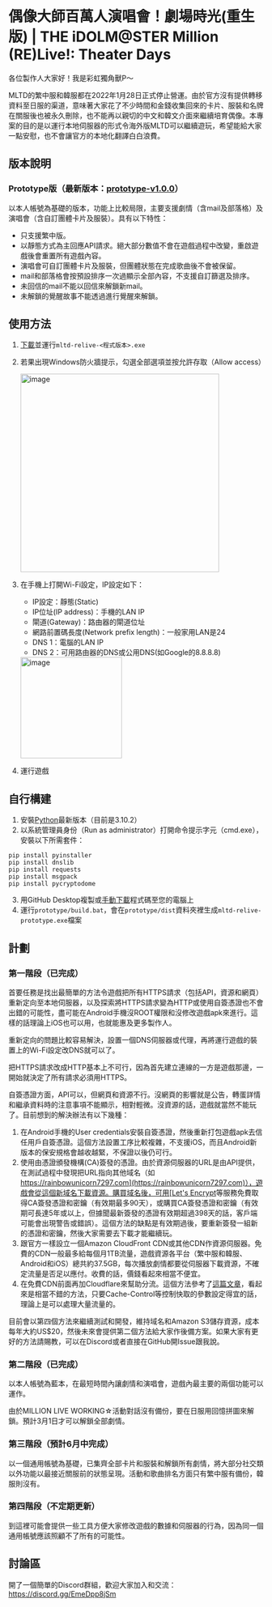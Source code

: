 # 偶像大師百萬人演唱會！劇場時光(重生版) | THE iDOLM@STER Million (RE)Live!: Theater Days

各位製作人大家好！我是彩虹獨角獸P～

MLTD的繁中服和韓服都在2022年1月28日正式停止營運。由於官方沒有提供轉移資料至日服的渠道，意味著大家花了不少時間和金錢收集回來的卡片、服裝和名牌在關服後也被永久刪除，也不能再以親切的中文和韓文介面來繼續培育偶像。本專案的目的是以運行本地伺服器的形式令海外版MLTD可以繼續遊玩，希望能給大家一點安慰，也不會讓官方的本地化翻譯白白浪費。

## 版本說明
### Prototype版（最新版本：[prototype-v1.0.0](https://github.com/RainbowUnicorn7297/mltd-relive/releases/tag/prototype-v1.0.0)）
以本人帳號為基礎的版本，功能上比較局限，主要支援劇情（含mail及部落格）及演唱會（含自訂團體卡片及服裝）。具有以下特性：
- 只支援繁中版。
- 以靜態方式為主回應API請求。絕大部分數值不會在遊戲過程中改變，重啟遊戲後會重置所有遊戲內容。
- 演唱會可自訂團體卡片及服裝，但團體狀態在完成歌曲後不會被保留。
- mail和部落格會按預設排序一次過顯示全部內容，不支援自訂篩選及排序。
- 未回信的mail不能以回信來解鎖新mail。
- 未解鎖的覺醒故事不能透過進行覺醒來解鎖。

## 使用方法
1. [下載](https://github.com/RainbowUnicorn7297/mltd-relive/releases)並運行`mltd-relive-<程式版本>.exe`
2. 若果出現Windows防火牆提示，勾選全部選項並按允許存取（Allow access）

   <img width="392" alt="image" src="https://user-images.githubusercontent.com/67099591/152468770-f79c53e9-31a3-4a61-89c2-0fbbb4feced6.png">

3. 在手機上打開Wi-Fi設定，IP設定如下：

   - IP設定：靜態(Static)
   - IP位址(IP address)：手機的LAN IP
   - 閘道(Gateway)：路由器的閘道位址
   - 網路前置碼長度(Network prefix length)：一般家用LAN是24
   - DNS 1：電腦的LAN IP
   - DNS 2：可用路由器的DNS或公用DNS(如Google的8.8.8.8)

   <img width="200" alt="image" src="https://user-images.githubusercontent.com/67099591/152469590-782286c0-2a97-4326-8531-336524fa945c.png">

4. 運行遊戲

## 自行構建
1. 安裝[Python](https://www.python.org/downloads/)最新版本（目前是3.10.2）
2. 以系統管理員身份（Run as administrator）打開命令提示字元（cmd.exe），安裝以下所需套件：
```
pip install pyinstaller
pip install dnslib
pip install requests
pip install msgpack
pip install pycryptodome
```
3. 用GitHub Desktop複製或[手動下載](https://github.com/RainbowUnicorn7297/mltd-relive/archive/refs/heads/main.zip)程式碼至您的電腦上
4. 運行`prototype/build.bat`，會在`prototype/dist`資料夾裡生成`mltd-relive-prototype.exe`檔案

## 計劃

### 第一階段（已完成）
首要任務是找出最簡單的方法令遊戲把所有HTTPS請求（包括API，資源和網頁）重新定向至本地伺服器，以及探索將HTTPS請求變為HTTP或使用自簽憑證也不會出錯的可能性，盡可能在Android手機沒ROOT權限和沒修改遊戲apk來進行。這樣的話理論上iOS也可以用，也就能惠及更多製作人。

重新定向的問題比較容易解決，設置一個DNS伺服器或代理，再將運行遊戲的裝置上的Wi-Fi設定改DNS就可以了。

把HTTPS請求改成HTTP基本上不可行，因為首先建立連線的一方是遊戲那邊，一開始就決定了所有請求必須用HTTPS。

自簽憑證方面，API可以，但網頁和資源不行。沒網頁的影響就是公告，轉蛋詳情和繼承資料時的注意事項不能顯示，相對輕微。沒資源的話，遊戲就當然不能玩了。目前想到的解決辦法有以下幾種：
1. 在Android手機的User credentials安裝自簽憑證，然後重新打包遊戲apk去信任用戶自簽憑證。這個方法設置工序比較複雜，不支援iOS，而且Android新版本的保安規格會越收越緊，不保證以後仍可行。
2. 使用由憑證頒發機構(CA)簽發的憑證。由於資源伺服器的URL是由API提供，在測試過程中發現把URL指向其他域名（如[https://rainbowunicorn7297.com](https://rainbowunicorn7297.com)），遊戲會從這個新域名下載資源。購買域名後，可用[Let's Encrypt](https://letsencrypt.org)等服務免費取得CA簽發憑證和密鑰（有效期最多90天），或購買CA簽發憑證和密鑰（有效期可長達5年或以上，但據聞最新簽發的憑證有效期超過398天的話，客戶端可能會出現警告或錯誤）。這個方法的缺點是有效期過後，要重新簽發一組新的憑證和密鑰，然後大家需要去下載才能繼續玩。
3. 跟官方一樣設立一個Amazon CloudFront CDN或其他CDN作資源伺服器。免費的CDN一般最多給每個月1TB流量，遊戲資源各平台（繁中服和韓服、Android和iOS）總共約37.5GB，每次播放劇情都要從伺服器下載資源，不確定流量是否足以應付。收費的話，價錢看起來相當不便宜。
4. 在免費CDN前面再加Cloudflare來幫助分流。這個方法參考了[這篇文章](https://advancedweb.hu/how-to-use-a-custom-domain-on-cloudfront-with-cloudflare-managed-dns/)，看起來是相當不錯的方法，只要Cache-Control等控制快取的參數設定得宜的話，理論上是可以處理大量流量的。

目前會以第四個方法來繼續測試和開發，維持域名和Amazon S3儲存資源，成本每年大約US$20，然後未來會提供第二個方法給大家作後備方案。如果大家有更好的方法請賜教，可以在Discord或者直接在GitHub開Issue跟我說。

### 第二階段（已完成）
以本人帳號為藍本，在最短時間內讓劇情和演唱會，遊戲內最主要的兩個功能可以運作。

由於MILLION LIVE WORKING☆活動對話沒有備份，要在日服用回憶拼圖來解鎖。預計3月1日才可以解鎖全部劇情。

### 第三階段（預計6月中完成）
以一個通用帳號為基礎，已集齊全部卡片和服裝和解鎖所有劇情，將大部分社交類以外功能以最接近關服前的狀態呈現。活動和歌曲排名方面只有繁中服有備份，韓服則沒有。

### 第四階段（不定期更新）
到這裡可能會提供一些工具方便大家修改遊戲的數據和伺服器的行為，因為同一個通用帳號應該照顧不了所有的可能性。

## 討論區
開了一個簡單的Discord群組，歡迎大家加入和交流：https://discord.gg/EmeDpp8jSm
